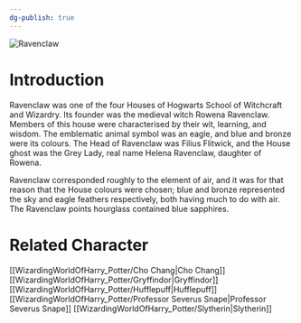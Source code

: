```yaml
---
dg-publish: true
---
```

![Ravenclaw](http://rxbg5ysja.bkt.gdipper.com/Ravenclaw.png)
# Introduction
Ravenclaw was one of the four Houses of Hogwarts School of Witchcraft and Wizardry. Its founder was the medieval witch Rowena Ravenclaw. Members of this house were characterised by their wit, learning, and wisdom. The emblematic animal symbol was an eagle, and blue and bronze were its colours. The Head of Ravenclaw was Filius Flitwick, and the House ghost was the Grey Lady, real name Helena Ravenclaw, daughter of Rowena.

Ravenclaw corresponded roughly to the element of air, and it was for that reason that the House colours were chosen; blue and bronze represented the sky and eagle feathers respectively, both having much to do with air. The Ravenclaw points hourglass contained blue sapphires.

# Related Character
[[WizardingWorldOfHarry_Potter/Cho Chang\|Cho Chang]]
[[WizardingWorldOfHarry_Potter/Gryffindor\|Gryffindor]]
[[WizardingWorldOfHarry_Potter/Hufflepuff\|Hufflepuff]]
[[WizardingWorldOfHarry_Potter/Professor Severus Snape\|Professor Severus Snape]]
[[WizardingWorldOfHarry_Potter/Slytherin\|Slytherin]]
